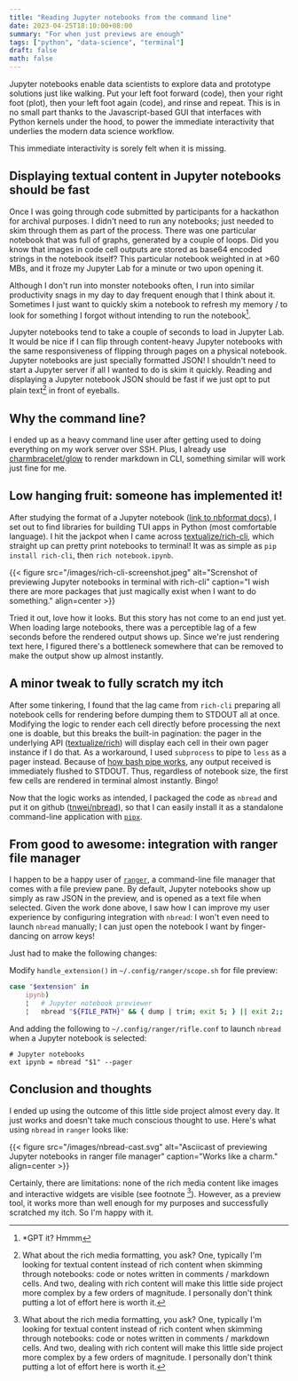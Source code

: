 ```yaml
---
title: "Reading Jupyter notebooks from the command line"
date: 2023-04-25T18:10:00+08:00
summary: "For when just previews are enough"
tags: ["python", "data-science", "terminal"]
draft: false
math: false
---
```


Jupyter notebooks enable data scientists to explore data and prototype solutions just like walking. Put your left foot forward (code), then your right foot (plot), then your left foot again (code), and rinse and repeat. This is in no small part thanks to the Javascript-based GUI that interfaces with Python kernels under the hood, to power the immediate interactivity that underlies the modern data science workflow. 

This immediate interactivity is sorely felt when it is missing.

## Displaying textual content in Jupyter notebooks should be fast

Once I was going through code submitted by participants for a hackathon for archival purposes. I didn't need to run any notebooks; just needed to skim through them as part of the process. There was one particular notebook that was full of graphs, generated by a couple of loops. Did you know that images in code cell outputs are stored as base64 encoded strings in the notebook itself? This particular notebook weighted in at >60 MBs, and it froze my Jupyter Lab for a minute or two upon opening it.

Although I don't run into monster notebooks often, I run into similar productivity snags in my day to day frequent enough that I think about it. Sometimes I just want to quickly skim a notebook to refresh my memory / to look for something I forgot without intending to run the notebook[^1].

Jupyter notebooks tend to take a couple of seconds to load in Jupyter Lab. It would be nice if I can flip through content-heavy Jupyter notebooks with the same responsiveness of flipping through pages on a physical notebook. Jupyter notebooks are just specially formatted JSON! I shouldn't need to start a Jupyter server if all I wanted to do is skim it quickly. Reading and displaying a Jupyter notebook JSON should be fast if we just opt to put plain text[^2] in front of eyeballs.

## Why the command line?

I ended up as a heavy command line user after getting used to doing everything on my work server over SSH. Plus, I already use [charmbracelet/glow](https://github.com/charmbracelet/glow) to render markdown in CLI, something similar will work just fine for me.

## Low hanging fruit: someone has implemented it!

After studying the format of a Jupyter notebook ([link to nbformat docs](https://nbformat.readthedocs.io/en/latest/)), I set out to find libraries for building TUI apps in Python (most comfortable language). I hit the jackpot when I came across [textualize/rich-cli](https://github.com/Textualize/rich-cli), which straight up can pretty print notebooks to terminal! It was as simple as `pip install rich-cli`, then `rich notebook.ipynb`. 

{{< figure src="/images/rich-cli-screenshot.jpeg" alt="Screnshot of previewing Jupyter notebooks in terminal with rich-cli" caption="I wish there are more packages that just magically exist when I want to do something." align=center >}}

Tried it out, love how it looks. But this story has not come to an end just yet. When loading large notebooks, there was a perceptible lag of a few seconds before the rendered output shows up. Since we're just rendering text here, I figured there's a bottleneck somewhere that can be removed to make the output show up almost instantly.

## A minor tweak to fully scratch my itch

After some tinkering, I found that the lag came from `rich-cli` preparing all notebook cells for rendering before dumping them to STDOUT all at once. Modifying the logic to render each cell directly before processing the next one is doable, but this breaks the built-in pagination: the pager in the underlying API ([textualize/rich](https://github.com/Textualize/rich/)) will display each cell in their own pager instance if I do that. As a workaround, I used `subprocess` to pipe to `less` as a pager instead. Because of [how bash pipe works](https://stackoverflow.com/a/9834118), any output received is immediately flushed to STDOUT. Thus, regardless of notebook size, the first few cells are rendered in terminal almost instantly. Bingo!

Now that the logic works as intended, I packaged the code as `nbread` and put it on github ([tnwei/nbread](https://github.com/tnwei/nbread)), so that I can easily install it as a standalone command-line application with [`pipx`](https://github.com/pypa/pipx).

## From good to awesome: integration with ranger file manager

I happen to be a happy user of [`ranger`](https://github.com/ranger/ranger), a command-line file manager that comes with a file preview pane. By default, Jupyter notebooks show up simply as raw JSON in the preview, and is opened as a text file when selected. Given the work done above, I saw how I can improve my user experience by configuring integration with `nbread`: I won't even need to launch `nbread` manually; I can just open the notebook I want by finger-dancing on arrow keys!

Just had to make the following changes:

Modify `handle_extension()` in `~/.config/ranger/scope.sh` for file preview:

```bash
case "$extension" in
    ipynb)
    ¦   # Jupyter notebook previewer
    ¦   nbread "${FILE_PATH}" && { dump | trim; exit 5; } || exit 2;;
```

And adding the following to `~/.config/ranger/rifle.conf` to launch `nbread` when a Jupyter notebook is selected:

```
# Jupyter notebooks
ext ipynb = nbread "$1" --pager
```

## Conclusion and thoughts

I ended up using the outcome of this little side project almost every day. It just works and doesn't take much conscious thought to use. Here's what using `nbread` in `ranger` looks like:

{{< figure src="/images/nbread-cast.svg" alt="Asciicast of previewing Jupyter notebooks in ranger file manager" caption="Works like a charm." align=center >}}

Certainly, there are limitations: none of the rich media content like images and interactive widgets are visible (see footnote [^2]). However, as a preview tool, it works more than well enough for my purposes and successfully scratched my itch. So I'm happy with it.

[^1]: \*GPT it? Hmmm
[^2]: What about the rich media formatting, you ask? One, typically I'm looking for textual content instead of rich content when skimming through notebooks: code or notes written in comments / markdown cells. And two, dealing with rich content will make this little side project more complex by a few orders of magnitude. I personally don't think putting a lot of effort here is worth it.
